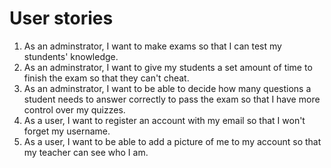 <h1>User stories</h1>

1. As an adminstrator, I want to make exams so that I can test my stundents' knowledge.
2. As an adminstrator, I want to give my students a set amount of time to finish the exam so that they can't cheat.
3. As an adminstrator, I want to be able to decide how many questions a student needs to answer correctly to pass the exam so that I have more control over my quizzes.
4. As a user, I want to register an account with my email so that I won't forget my username.
5. As a user, I want to be able to add a picture of me to my account so that my teacher can see who I am.
